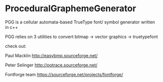 # ProceduralGraphemeGenerator
PGG is a cellular automata-based TrueType font/ symbol generator written in c++

PGG relies on 3 utilities to convert bitmap -> vector graphics -> truetypefont

check out:


Paul Macklin
http://easybmp.sourceforge.net/

Peter Selinger
http://potrace.sourceforge.net/

Fontforge team
https://sourceforge.net/projects/fontforge/
